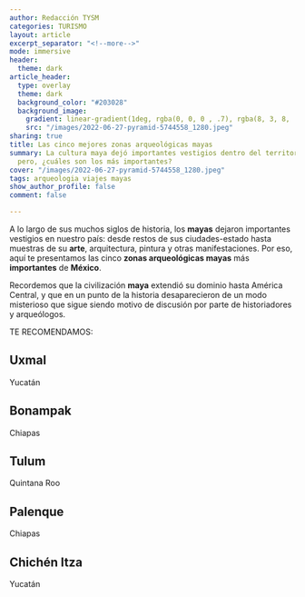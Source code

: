 ```yaml
---
author: Redacción TYSM
categories: TURISMO
layout: article
excerpt_separator: "<!--more-->"
mode: immersive
header:
  theme: dark
article_header:
  type: overlay
  theme: dark
  background_color: "#203028"
  background_image:
    gradient: linear-gradient(1deg, rgba(0, 0, 0 , .7), rgba(8, 3, 8, .9))
    src: "/images/2022-06-27-pyramid-5744558_1280.jpeg"
sharing: true
title: Las cinco mejores zonas arqueológicas mayas
summary: La cultura maya dejó importantes vestigios dentro del territorio nacional;
  pero, ¿cuáles son los más importantes?
cover: "/images/2022-06-27-pyramid-5744558_1280.jpeg"
tags: arqueologia viajes mayas
show_author_profile: false
comment: false

---
```

A lo largo de sus muchos siglos de historia, los **mayas** dejaron importantes vestigios en nuestro país: desde restos de sus ciudades-estado hasta muestras de su **arte**, arquitectura, pintura y otras manifestaciones. Por eso, aquí te presentamos las cinco **zonas arqueológicas mayas** más **importantes** de **México**.

Recordemos que la civilización **maya** extendió su dominio hasta América Central, y que en un punto de la historia desaparecieron de un modo misterioso que sigue siendo motivo de discusión por parte de historiadores y arqueólogos.

TE RECOMENDAMOS:

## Uxmal

Yucatán

## Bonampak

Chiapas

## Tulum

Quintana Roo

## Palenque

Chiapas

## Chichén Itza

Yucatán